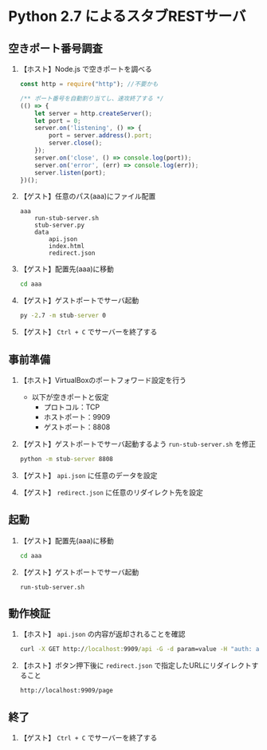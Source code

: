 # Python 2.7 によるスタブRESTサーバ
## 空きポート番号調査
1. 【ホスト】Node.js で空きポートを調べる
    ``` javascript
    const http = require("http"); //不要かも

    /** ポート番号を自動割り当てし、速攻終了する */
    (() => {
        let server = http.createServer();
        let port = 0;
        server.on('listening', () => {
            port = server.address().port;
            server.close();
        });
        server.on('close', () => console.log(port));
        server.on('error', (err) => console.log(err));
        server.listen(port);
    })();
    ```

1. 【ゲスト】任意のパス(aaa)にファイル配置
    ```
    aaa
        run-stub-server.sh
        stub-server.py
        data
            api.json
            index.html
            redirect.json
    ```

1. 【ゲスト】配置先(aaa)に移動
    ``` cmd
    cd aaa
    ```

1. 【ゲスト】ゲストポートでサーバ起動
    ``` cmd
    py -2.7 -m stub-server 0
    ```

1. 【ゲスト】 `Ctrl + C` でサーバーを終了する

## 事前準備
1. 【ホスト】VirtualBoxのポートフォワード設定を行う
    - 以下が空きポートと仮定
      - プロトコル：TCP
      - ホストポート：9909
      - ゲストポート：8808

1. 【ゲスト】ゲストポートでサーバ起動するよう `run-stub-server.sh` を修正
    ``` cmd
    python -m stub-server 8808
    ```

1. 【ゲスト】 `api.json` に任意のデータを設定

1. 【ゲスト】 `redirect.json` に任意のリダイレクト先を設定

## 起動
1. 【ゲスト】配置先(aaa)に移動
    ``` cmd
    cd aaa
    ```

1. 【ゲスト】ゲストポートでサーバ起動
    ```
    run-stub-server.sh
    ```

## 動作検証
1. 【ホスト】 `api.json` の内容が返却されることを確認
    ``` cmd
    curl -X GET http://localhost:9909/api -G -d param=value -H "auth: abc"
    ```

1. 【ホスト】ボタン押下後に `redirect.json` で指定したURLにリダイレクトすること
    ```
    http://localhost:9909/page
    ```

## 終了
1. 【ゲスト】 `Ctrl + C` でサーバーを終了する
